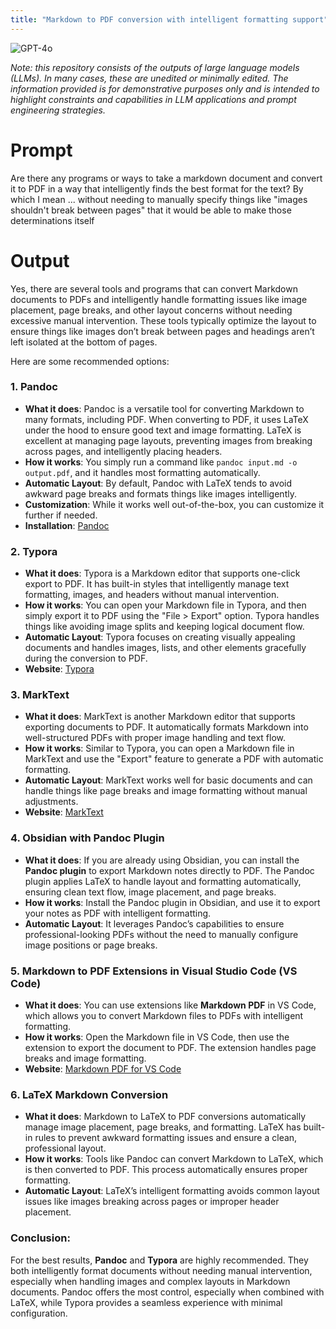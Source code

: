 ```yaml
---
title: "Markdown to PDF conversion with intelligent formatting support"
---
```

![GPT-4o](https://img.shields.io/badge/GPT--4o-3333FF?style=for-the-badge&logo=openai&logoColor=white)



*Note: this repository consists of the outputs of large language models (LLMs). In many cases, these are unedited or minimally edited. The information provided is for demonstrative purposes only and is intended to highlight constraints and capabilities in LLM applications and prompt engineering strategies.*


# Prompt

Are there any programs or ways to take a markdown document and convert it to PDF in a way that intelligently finds the best format for the text? By which I mean ... without needing to manually specify things like "images shouldn't break between pages" that it would be able to make those determinations itself
# Output

Yes, there are several tools and programs that can convert Markdown documents to PDFs and intelligently handle formatting issues like image placement, page breaks, and other layout concerns without needing excessive manual intervention. These tools typically optimize the layout to ensure things like images don’t break between pages and headings aren’t left isolated at the bottom of pages.

Here are some recommended options:

### 1. **Pandoc**
   - **What it does**: Pandoc is a versatile tool for converting Markdown to many formats, including PDF. When converting to PDF, it uses LaTeX under the hood to ensure good text and image formatting. LaTeX is excellent at managing page layouts, preventing images from breaking across pages, and intelligently placing headers.
   - **How it works**: You simply run a command like `pandoc input.md -o output.pdf`, and it handles most formatting automatically.
   - **Automatic Layout**: By default, Pandoc with LaTeX tends to avoid awkward page breaks and formats things like images intelligently.
   - **Customization**: While it works well out-of-the-box, you can customize it further if needed.
   - **Installation**: [Pandoc](https://pandoc.org/)

### 2. **Typora**
   - **What it does**: Typora is a Markdown editor that supports one-click export to PDF. It has built-in styles that intelligently manage text formatting, images, and headers without manual intervention.
   - **How it works**: You can open your Markdown file in Typora, and then simply export it to PDF using the "File > Export" option. Typora handles things like avoiding image splits and keeping logical document flow.
   - **Automatic Layout**: Typora focuses on creating visually appealing documents and handles images, lists, and other elements gracefully during the conversion to PDF.
   - **Website**: [Typora](https://typora.io/)

### 3. **MarkText**
   - **What it does**: MarkText is another Markdown editor that supports exporting documents to PDF. It automatically formats Markdown into well-structured PDFs with proper image handling and text flow.
   - **How it works**: Similar to Typora, you can open a Markdown file in MarkText and use the "Export" feature to generate a PDF with automatic formatting.
   - **Automatic Layout**: MarkText works well for basic documents and can handle things like page breaks and image formatting without manual adjustments.
   - **Website**: [MarkText](https://marktext.app/)

### 4. **Obsidian with Pandoc Plugin**
   - **What it does**: If you are already using Obsidian, you can install the **Pandoc plugin** to export Markdown notes directly to PDF. The Pandoc plugin applies LaTeX to handle layout and formatting automatically, ensuring clean text flow, image placement, and page breaks.
   - **How it works**: Install the Pandoc plugin in Obsidian, and use it to export your notes as PDF with intelligent formatting.
   - **Automatic Layout**: It leverages Pandoc’s capabilities to ensure professional-looking PDFs without the need to manually configure image positions or page breaks.

### 5. **Markdown to PDF Extensions in Visual Studio Code (VS Code)**
   - **What it does**: You can use extensions like **Markdown PDF** in VS Code, which allows you to convert Markdown files to PDFs with intelligent formatting.
   - **How it works**: Open the Markdown file in VS Code, then use the extension to export the document to PDF. The extension handles page breaks and image formatting.
   - **Website**: [Markdown PDF for VS Code](https://marketplace.visualstudio.com/items?itemName=yzane.markdown-pdf)

### 6. **LaTeX Markdown Conversion**
   - **What it does**: Markdown to LaTeX to PDF conversions automatically manage image placement, page breaks, and formatting. LaTeX has built-in rules to prevent awkward formatting issues and ensure a clean, professional layout.
   - **How it works**: Tools like Pandoc can convert Markdown to LaTeX, which is then converted to PDF. This process automatically ensures proper formatting.
   - **Automatic Layout**: LaTeX’s intelligent formatting avoids common layout issues like images breaking across pages or improper header placement.

### Conclusion:
For the best results, **Pandoc** and **Typora** are highly recommended. They both intelligently format documents without needing manual intervention, especially when handling images and complex layouts in Markdown documents. Pandoc offers the most control, especially when combined with LaTeX, while Typora provides a seamless experience with minimal configuration.
